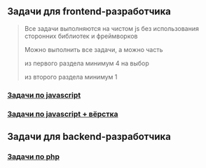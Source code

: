 ## Задачи для frontend-разработчика
> Все задачи выполняются на чистом js без использования сторонних библиотек и фреймворков
>
> Можно выполнить все задачи, а можно часть
>
> из первого раздела минимум 4 на выбор
>
> из второго раздела минимум 1

### [Задачи по javascript](frontend/js.md)
### [Задачи по javascript + вёрстка](frontend/markup.md)

## Задачи для backend-разработчика
### [Задачи по php](backend/php.md)